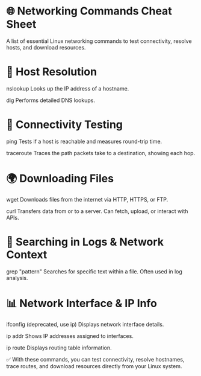 # 🌐 Networking Commands Cheat Sheet

A list of essential Linux networking commands to test connectivity, resolve hosts, and download resources.

# 🔎 Host Resolution

nslookup <hostname>
Looks up the IP address of a hostname.

dig <hostname>
Performs detailed DNS lookups.

# 📡 Connectivity Testing

ping <hostname or IP>
Tests if a host is reachable and measures round-trip time.

traceroute <hostname>
Traces the path packets take to a destination, showing each hop.

# 🌍 Downloading Files

wget <URL>
Downloads files from the internet via HTTP, HTTPS, or FTP.

curl <URL>
Transfers data from or to a server. Can fetch, upload, or interact with APIs.

# 📄 Searching in Logs & Network Context

grep "pattern" <file>
Searches for specific text within a file. Often used in log analysis.

# 📊 Network Interface & IP Info

ifconfig (deprecated, use ip)
Displays network interface details.

ip addr
Shows IP addresses assigned to interfaces.

ip route
Displays routing table information.

✅ With these commands, you can test connectivity, resolve hostnames, trace routes, and download resources directly from your Linux system.